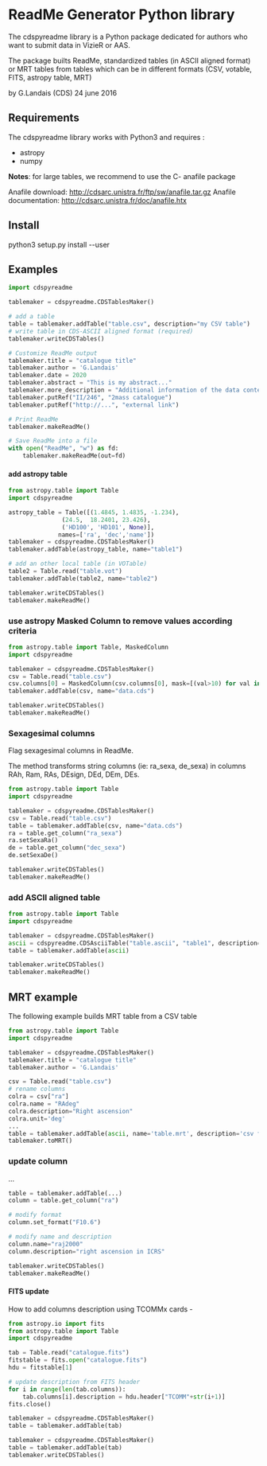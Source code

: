 
# ReadMe Generator Python library  

The cdspyreadme library is a Python package dedicated for authors who want to submit data in VizieR or AAS.

The package builts ReadMe, standardized tables (in ASCII aligned format) or MRT tables from tables which
can be in different formats (CSV, votable, FITS, astropy table, MRT)

by G.Landais (CDS) 24 june 2016

## Requirements
The cdspyreadme library works with Python3 and requires :
- astropy
- numpy

**Notes**: for large tables, we recommend to use the C- anafile package 

Anafile download: http://cdsarc.unistra.fr/ftp/sw/anafile.tar.gz
Anafile documentation: http://cdsarc.unistra.fr/doc/anafile.htx

## Install
python3 setup.py install --user

## Examples
```python
import cdspyreadme

tablemaker = cdspyreadme.CDSTablesMaker()

# add a table
table = tablemaker.addTable("table.csv", description="my CSV table")
# write table in CDS-ASCII aligned format (required)
tablemaker.writeCDSTables()

# Customize ReadMe output
tablemaker.title = "catalogue title"
tablemaker.author = 'G.Landais'
tablemaker.date = 2020
tablemaker.abstract = "This is my abstract..."
tablemaker.more_description = "Additional information of the data context."
tablemaker.putRef("II/246", "2mass catalogue")
tablemaker.putRef("http://...", "external link")

# Print ReadMe
tablemaker.makeReadMe()

# Save ReadMe into a file
with open("ReadMe", "w") as fd:
    tablemaker.makeReadMe(out=fd)
```

#### add astropy table
```python
from astropy.table import Table
import cdspyreadme

astropy_table = Table([(1.4845, 1.4835, -1.234),
               (24.5,  18.2401, 23.426),
               ('HD100', 'HD101', None)],
              names=['ra', 'dec','name'])
tablemaker = cdspyreadme.CDSTablesMaker()
tablemaker.addTable(astropy_table, name="table1")

# add an other local table (in VOTable) 
table2 = Table.read("table.vot")
tablemaker.addTable(table2, name="table2")

tablemaker.writeCDSTables()
tablemaker.makeReadMe()
```

### use astropy Masked Column to remove values according criteria
```python
from astropy.table import Table, MaskedColumn
import cdspyreadme

tablemaker = cdspyreadme.CDSTablesMaker()
csv = Table.read("table.csv")
csv.columns[0] = MaskedColumn(csv.columns[0], mask=[(val>10) for val in csv.columns[0]])
tablemaker.addTable(csv, name="data.cds")

tablemaker.writeCDSTables()
tablemaker.makeReadMe()
```

### Sexagesimal columns
Flag sexagesimal columns in ReadMe.

The method transforms string columns (ie: ra_sexa, de_sexa) in columns RAh, Ram, RAs, DEsign, DEd, DEm, DEs.

```python
from astropy.table import Table
import cdspyreadme

tablemaker = cdspyreadme.CDSTablesMaker()
csv = Table.read("table.csv")
table = tablemaker.addTable(csv, name="data.cds")
ra = table.get_column("ra_sexa")
ra.setSexaRa()
de = table.get_column("dec_sexa")
de.setSexaDe()

tablemaker.writeCDSTables()
tablemaker.makeReadMe()
```

### add ASCII aligned table
```python
from astropy.table import Table
import cdspyreadme

tablemaker = cdspyreadme.CDSTablesMaker()
ascii = cdspyreadme.CDSAsciiTable("table.ascii", "table1", description="ascii table")
table = tablemaker.addTable(ascii)

tablemaker.writeCDSTables()
tablemaker.makeReadMe()
```

## MRT example
The following example builds MRT table from a CSV table 

```python
from astropy.table import Table
import cdspyreadme

tablemaker = cdspyreadme.CDSTablesMaker()
tablemaker.title = "catalogue title"
tablemaker.author = 'G.Landais'

csv = Table.read("table.csv")
# rename columns
colra = csv["ra"]
colra.name = "RAdeg"
colra.description="Right ascension"
colra.unit='deg'
...
table = tablemaker.addTable(ascii, name='table.mrt', description='csv file')
tablemaker.toMRT()
```

### update column
...
```python
table = tablemaker.addTable(...)
column = table.get_column("ra")

# modify format
column.set_format("F10.6")

# modify name and description
column.name="raj2000"
column.description="right ascension in ICRS"

tablemaker.writeCDSTables()
tablemaker.makeReadMe()
```

#### FITS update 
How to add columns description using TCOMMx cards -

```python
from astropy.io import fits
from astropy.table import Table
import cdspyreadme

tab = Table.read("catalogue.fits")
fitstable = fits.open("catalogue.fits")
hdu = fitstable[1]

# update description from FITS header
for i in range(len(tab.columns)):
    tab.columns[i].description = hdu.header["TCOMM"+str(i+1)]
fits.close()

tablemaker = cdspyreadme.CDSTablesMaker()
table = tablemaker.addTable(tab)

tablemaker = cdspyreadme.CDSTablesMaker()
table = tablemaker.addTable(tab)
tablemaker.writeCDSTables()
```
